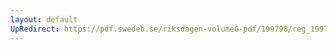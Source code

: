 ```yaml
---
layout: default
UpRedirect: https://pdf.swedeb.se/riksdagen-volumeG-pdf/199798/reg_199798/reg_199798_0145.pdf
---
```

